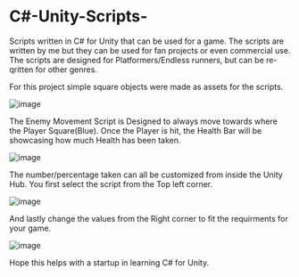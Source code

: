 # C#-Unity-Scripts-

Scripts written in C# for Unity that can be used for a game.
The scripts are written by me but they can be used for fan projects or even commercial use.
The scripts are designed for Platformers/Endless runners, but can be re-qritten for other genres.

For this project simple square objects were made as assets for the scripts.

![image](https://user-images.githubusercontent.com/117072680/199224450-8cd5197f-f3f9-4c3b-8680-a2ba19e79188.png)

The Enemy Movement Script is Designed to always move towards where the Player Square(Blue).
Once the Player is hit, the Health Bar will be showcasing how much Health has been taken.

![image](https://user-images.githubusercontent.com/117072680/199224754-814d3f97-3419-4d20-b016-9eb9f1ed00f7.png)

The number/percentage taken can all be customized from inside the Unity Hub.
You first select the script from the Top left corner.

![image](https://user-images.githubusercontent.com/117072680/199225209-1bc1205c-d971-4d1f-b2df-1076f78128ed.png)

And lastly change the values from the Right corner to fit the requirments for your game.

![image](https://user-images.githubusercontent.com/117072680/199225417-a2492c29-dbce-4b21-a8da-0f44512e25bd.png)

Hope this helps with a startup in learning C# for Unity.
